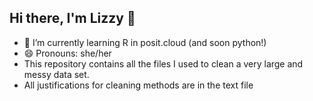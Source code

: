 ## Hi there, I'm Lizzy 👋

- 🌱 I’m currently learning R in posit.cloud (and soon python!)
- 😄 Pronouns: she/her
- This repository contains all the files I used to clean a very large and messy data set.
- All justifications for cleaning methods are in the text file
